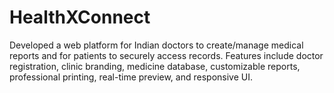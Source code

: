 # HealthXConnect
Developed a web platform for Indian doctors to create/manage medical reports and for patients to securely access records. Features include doctor registration, clinic branding, medicine database, customizable reports, professional printing, real-time preview, and responsive UI.
